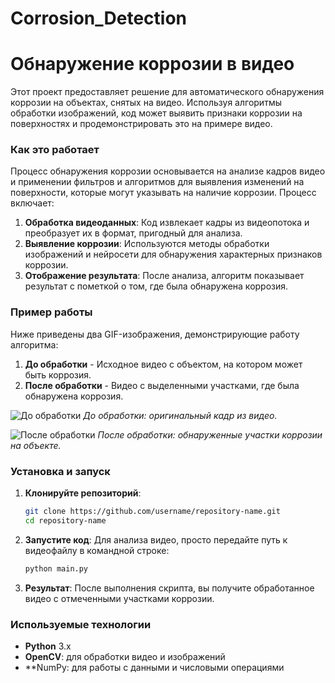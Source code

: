 # Corrosion_Detection
# **Обнаружение коррозии в видео**

Этот проект предоставляет решение для автоматического обнаружения коррозии на объектах, снятых на видео. Используя алгоритмы обработки изображений, код может выявить признаки коррозии на поверхностях и продемонстрировать это на примере видео.

### **Как это работает**

Процесс обнаружения коррозии основывается на анализе кадров видео и применении фильтров и алгоритмов для выявления изменений на поверхности, которые могут указывать на наличие коррозии. Процесс включает:

1. **Обработка видеоданных**: Код извлекает кадры из видеопотока и преобразует их в формат, пригодный для анализа.
2. **Выявление коррозии**: Используются методы обработки изображений и нейросети для обнаружения характерных признаков коррозии.
3. **Отображение результата**: После анализа, алгоритм показывает результат с пометкой о том, где была обнаружена коррозия.

### **Пример работы**

Ниже приведены два GIF-изображения, демонстрирующие работу алгоритма:
1. **До обработки** - Исходное видео с объектом, на котором может быть коррозия.
2. **После обработки** - Видео с выделенными участками, где была обнаружена коррозия.

![До обработки](GIF/Bridge_Construction_Inspection_simple_compose.gif)
*До обработки: оригинальный кадр из видео.*

![После обработки](GIF/output_video_with_red_highlight.gif)
*После обработки: обнаруженные участки коррозии на объекте.*

### **Установка и запуск**

1. **Клонируйте репозиторий**:
   ```bash
   git clone https://github.com/username/repository-name.git
   cd repository-name
   ```

2. **Запустите код**:
   Для анализа видео, просто передайте путь к видеофайлу в командной строке:
   ```bash
   python main.py
   ```

3. **Результат**:
   После выполнения скрипта, вы получите обработанное видео с отмеченными участками коррозии.

### **Используемые технологии**

- **Python** 3.x
- **OpenCV**: для обработки видео и изображений
- **NumPy: для работы с данными и числовыми операциями
